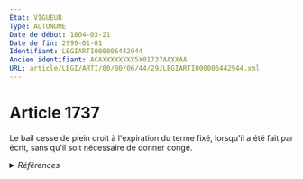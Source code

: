 ```yaml
---
État: VIGUEUR
Type: AUTONOME
Date de début: 1804-03-21
Date de fin: 2999-01-01
Identifiant: LEGIARTI000006442944
Ancien identifiant: ACAXXXXXXXX5X01737AAXXAA
URL: article/LEGI/ARTI/00/00/06/44/29/LEGIARTI000006442944.xml
---
```


<h1>Article 1737</h1>

Le bail cesse de plein droit à l'expiration du terme fixé, lorsqu'il a été fait
par écrit, sans qu'il soit nécessaire de donner congé.


<details>
  <summary><em>Références</em></summary>

  <h2>Articles faisant référence à l'article</h2>
  
  <ul>
    <li>
      <a href="https://legal.tricoteuses.fr//redirection/LEGIARTI000031012840?vers=git&vers=legifrance">Code de commerce - article L145-9 AUTONOME VIGUEUR, en vigueur depuis le 2015-08-08</a> CITATION source
    </li>
    <li>
      <a href="https://legal.tricoteuses.fr//redirection/LEGIARTI000006484149?vers=git&vers=legifrance">Décret n°53-960 du 30 septembre 1953 réglant les rapports entre bailleurs et locataires en ce qui concerne le renouvellement des baux à loyer d'immeubles ou de locaux à usage commercial, industriel ou artisanal - article 5 AUTONOME ABROGE, en vigueur du 1970-01-04 au 2000-09-21</a> CITATION source
    </li>
  </ul>
  
  <h2>Références faites par l'article</h2>
  
  <ul>
    <li>
      1953-09-30 CITATION cible <a href="https://legal.tricoteuses.fr//redirection/LEGIARTI000006484149?vers=git&vers=legifrance">Décret n°53-960 du 30 septembre 1953 réglant les rapports entre bailleurs et locataires en ce qui concerne le renouvellement des baux à loyer d'immeubles ou de locaux à usage commercial, industriel ou artisanal - article 5 AUTONOME ABROGE, en vigueur du 1970-01-04 au 2000-09-21</a>
    </li>
    <li>
      2999-01-01 CITATION cible <a href="https://legal.tricoteuses.fr//redirection/LEGIARTI000031012840?vers=git&vers=legifrance">Code de commerce - article L145-9 AUTONOME VIGUEUR, en vigueur depuis le 2015-08-08</a>
    </li>
    <li>
      CODIFICATION source Loi 1804-03-07
    </li>
    <li>
      CREATION source Loi 1804-03-07 promulguée le 17 mars 1804
    </li>
  </ul>
</details>
